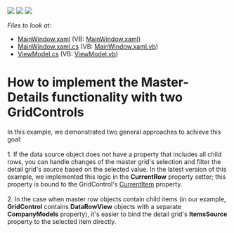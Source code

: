 <!-- default badges list -->
![](https://img.shields.io/endpoint?url=https://codecentral.devexpress.com/api/v1/VersionRange/128651632/21.1.5%2B)
[![](https://img.shields.io/badge/Open_in_DevExpress_Support_Center-FF7200?style=flat-square&logo=DevExpress&logoColor=white)](https://supportcenter.devexpress.com/ticket/details/E2576)
[![](https://img.shields.io/badge/📖_How_to_use_DevExpress_Examples-e9f6fc?style=flat-square)](https://docs.devexpress.com/GeneralInformation/403183)
<!-- default badges end -->
<!-- default file list -->
*Files to look at*:

* [MainWindow.xaml](./CS/WpfApplication15/MainWindow.xaml) (VB: [MainWindow.xaml](./VB/WpfApplication15/MainWindow.xaml))
* [MainWindow.xaml.cs](./CS/WpfApplication15/MainWindow.xaml.cs) (VB: [MainWindow.xaml.vb](./VB/WpfApplication15/MainWindow.xaml.vb))
* [ViewModel.cs](./CS/WpfApplication15/ViewModel.cs) (VB: [ViewModel.vb](./VB/WpfApplication15/ViewModel.vb))
<!-- default file list end -->
# How to implement the Master-Details functionality with two GridControls


<p>In this example, we demonstrated two general approaches to achieve this goal:<br /><br />1. If the data source object does not have a property that includes all child rows, you can handle changes of the master grid's selection and filter the detail grid's source based on the selected value. In the latest version of this example, we implemented this logic in the <strong>CurrentRow</strong> property setter; this property is bound to the GridControl's <a href="https://documentation.devexpress.com/#WPF/DevExpressXpfGridDataControlBase_CurrentItemtopic">CurrentItem</a> property.<br /><br />2. In the case when master row objects contain child items (in our example, <strong>GridControl</strong> contains <strong>DataRowView</strong> objects with a separate <strong>CompanyModels</strong> property), it's easier to bind the detail grid's <strong>ItemsSource</strong> property to the selected item directly.</p>

<br/>


